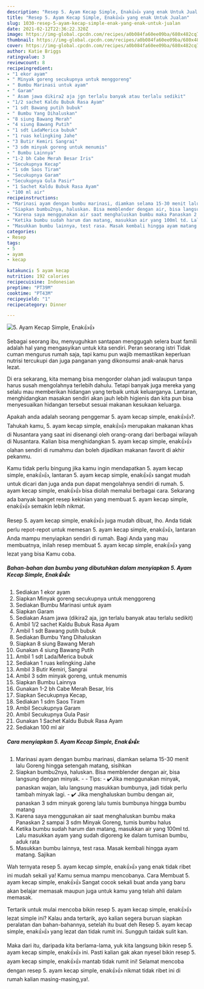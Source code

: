 ```yaml
---
description: "Resep 5. Ayam Kecap Simple, Enak👍👍 yang enak Untuk Jualan"
title: "Resep 5. Ayam Kecap Simple, Enak👍👍 yang enak Untuk Jualan"
slug: 1030-resep-5-ayam-kecap-simple-enak-yang-enak-untuk-jualan
date: 2021-02-12T22:36:22.320Z
image: https://img-global.cpcdn.com/recipes/a0b084fa60ee09ba/680x482cq70/5-ayam-kecap-simple-enak👍👍-foto-resep-utama.jpg
thumbnail: https://img-global.cpcdn.com/recipes/a0b084fa60ee09ba/680x482cq70/5-ayam-kecap-simple-enak👍👍-foto-resep-utama.jpg
cover: https://img-global.cpcdn.com/recipes/a0b084fa60ee09ba/680x482cq70/5-ayam-kecap-simple-enak👍👍-foto-resep-utama.jpg
author: Katie Briggs
ratingvalue: 3
reviewcount: 8
recipeingredient:
- "1 ekor ayam"
- " Minyak goreng secukupnya untuk menggoreng"
- " Bumbu Marinasi untuk ayam"
- " Garam"
- " Asam jawa dikira2 aja jgn terlalu banyak atau terlalu sedikit"
- "1/2 sachet Kaldu Bubuk Rasa Ayam"
- "1 sdt Bawang putih bubuk"
- " Bumbu Yang Dihaluskan"
- "8 siung Bawang Merah"
- "4 siung Bawang Putih"
- "1 sdt LadaMerica bubuk"
- "1 ruas kelingking Jahe"
- "3 Butir Kemiri Sangrai"
- "3 sdm minyak goreng untuk menumis"
- " Bumbu Lainnya"
- "1-2 bh Cabe Merah Besar Iris"
- "Secukupnya Kecap"
- "1 sdm Saos Tiram"
- "Secukupnya Garam"
- "Secukupnya Gula Pasir"
- "1 Sachet Kaldu Bubuk Rasa Ayam"
- "100 ml air"
recipeinstructions:
- "Marinasi ayam dengan bumbu marinasi, diamkan selama 15-30 menit lalu Goreng hingga setengah matang, sisihkan"
- "Siapkan bumbu2nya, haluskan. Bisa memblender dengan air, bisa langsung dengan minyak.  Tips: ✔️Jika menggunakan minyak, panaskan wajan, lalu langsung masukkan bumbunya, jadi tidak perlu tambah minyak lagi. ✔️ Jika menghaluskan bumbu dengan air, panaskan 3 sdm minyak goreng lalu tumis bumbunya hingga bumbu matang"
- "Karena saya menggunakan air saat menghaluskan bumbu maka Panaskan 2 sampai 3 sdm Minyak Goreng, tumis bumbu halus"
- "Ketika bumbu sudah harum dan matang, masukkan air yang 100ml td. Lalu masukkan ayam yang sudah digoreng ke dalam tumisan bumbu, aduk rata"
- "Masukkan bumbu lainnya, test rasa. Masak kembali hingga ayam matang. Sajikan"
categories:
- Resep
tags:
- 5
- ayam
- kecap

katakunci: 5 ayam kecap 
nutrition: 192 calories
recipecuisine: Indonesian
preptime: "PT39M"
cooktime: "PT43M"
recipeyield: "1"
recipecategory: Dinner

---
```



![5. Ayam Kecap Simple, Enak👍👍](https://img-global.cpcdn.com/recipes/a0b084fa60ee09ba/680x482cq70/5-ayam-kecap-simple-enak👍👍-foto-resep-utama.jpg)

Sebagai seorang ibu, menyuguhkan santapan menggugah selera buat famili adalah hal yang mengasyikan untuk kita sendiri. Peran seorang istri Tidak cuman mengurus rumah saja, tapi kamu pun wajib memastikan keperluan nutrisi tercukupi dan juga panganan yang dikonsumsi anak-anak harus lezat.

Di era  sekarang, kita memang bisa mengorder olahan jadi walaupun tanpa harus susah mengolahnya terlebih dahulu. Tetapi banyak juga mereka yang selalu mau memberikan hidangan yang terbaik untuk keluarganya. Lantaran, menghidangkan masakan sendiri akan jauh lebih higienis dan kita pun bisa menyesuaikan hidangan tersebut sesuai makanan kesukaan keluarga. 



Apakah anda adalah seorang penggemar 5. ayam kecap simple, enak👍👍?. Tahukah kamu, 5. ayam kecap simple, enak👍👍 merupakan makanan khas di Nusantara yang saat ini disenangi oleh orang-orang dari berbagai wilayah di Nusantara. Kalian bisa menghidangkan 5. ayam kecap simple, enak👍👍 olahan sendiri di rumahmu dan boleh dijadikan makanan favorit di akhir pekanmu.

Kamu tidak perlu bingung jika kamu ingin mendapatkan 5. ayam kecap simple, enak👍👍, lantaran 5. ayam kecap simple, enak👍👍 sangat mudah untuk dicari dan juga anda pun dapat mengolahnya sendiri di rumah. 5. ayam kecap simple, enak👍👍 bisa diolah memalui berbagai cara. Sekarang ada banyak banget resep kekinian yang membuat 5. ayam kecap simple, enak👍👍 semakin lebih nikmat.

Resep 5. ayam kecap simple, enak👍👍 juga mudah dibuat, lho. Anda tidak perlu repot-repot untuk memesan 5. ayam kecap simple, enak👍👍, lantaran Anda mampu menyiapkan sendiri di rumah. Bagi Anda yang mau membuatnya, inilah resep membuat 5. ayam kecap simple, enak👍👍 yang lezat yang bisa Kamu coba.

<!--inarticleads1-->

##### Bahan-bahan dan bumbu yang dibutuhkan dalam menyiapkan 5. Ayam Kecap Simple, Enak👍👍:

1. Sediakan 1 ekor ayam
1. Siapkan  Minyak goreng secukupnya untuk menggoreng
1. Sediakan  Bumbu Marinasi untuk ayam
1. Siapkan  Garam
1. Sediakan  Asam jawa (dikira2 aja, jgn terlalu banyak atau terlalu sedikit)
1. Ambil 1/2 sachet Kaldu Bubuk Rasa Ayam
1. Ambil 1 sdt Bawang putih bubuk
1. Sediakan  Bumbu Yang Dihaluskan
1. Siapkan 8 siung Bawang Merah
1. Gunakan 4 siung Bawang Putih
1. Ambil 1 sdt Lada/Merica bubuk
1. Sediakan 1 ruas kelingking Jahe
1. Ambil 3 Butir Kemiri, Sangrai
1. Ambil 3 sdm minyak goreng, untuk menumis
1. Siapkan  Bumbu Lainnya
1. Gunakan 1-2 bh Cabe Merah Besar, Iris
1. Siapkan Secukupnya Kecap,
1. Sediakan 1 sdm Saos Tiram
1. Ambil Secukupnya Garam
1. Ambil Secukupnya Gula Pasir
1. Gunakan 1 Sachet Kaldu Bubuk Rasa Ayam
1. Sediakan 100 ml air




<!--inarticleads2-->

##### Cara menyiapkan 5. Ayam Kecap Simple, Enak👍👍:

1. Marinasi ayam dengan bumbu marinasi, diamkan selama 15-30 menit lalu Goreng hingga setengah matang, sisihkan
1. Siapkan bumbu2nya, haluskan. Bisa memblender dengan air, bisa langsung dengan minyak. -  - Tips: - ✔️Jika menggunakan minyak, panaskan wajan, lalu langsung masukkan bumbunya, jadi tidak perlu tambah minyak lagi. - ✔️ Jika menghaluskan bumbu dengan air, panaskan 3 sdm minyak goreng lalu tumis bumbunya hingga bumbu matang
1. Karena saya menggunakan air saat menghaluskan bumbu maka Panaskan 2 sampai 3 sdm Minyak Goreng, tumis bumbu halus
1. Ketika bumbu sudah harum dan matang, masukkan air yang 100ml td. Lalu masukkan ayam yang sudah digoreng ke dalam tumisan bumbu, aduk rata
1. Masukkan bumbu lainnya, test rasa. Masak kembali hingga ayam matang. Sajikan




Wah ternyata resep 5. ayam kecap simple, enak👍👍 yang enak tidak ribet ini mudah sekali ya! Kamu semua mampu mencobanya. Cara Membuat 5. ayam kecap simple, enak👍👍 Sangat cocok sekali buat anda yang baru akan belajar memasak maupun juga untuk kamu yang telah ahli dalam memasak.

Tertarik untuk mulai mencoba bikin resep 5. ayam kecap simple, enak👍👍 lezat simple ini? Kalau anda tertarik, ayo kalian segera buruan siapkan peralatan dan bahan-bahannya, setelah itu buat deh Resep 5. ayam kecap simple, enak👍👍 yang lezat dan tidak rumit ini. Sungguh taidak sulit kan. 

Maka dari itu, daripada kita berlama-lama, yuk kita langsung bikin resep 5. ayam kecap simple, enak👍👍 ini. Pasti kalian gak akan nyesel bikin resep 5. ayam kecap simple, enak👍👍 mantab tidak rumit ini! Selamat mencoba dengan resep 5. ayam kecap simple, enak👍👍 nikmat tidak ribet ini di rumah kalian masing-masing,ya!.

